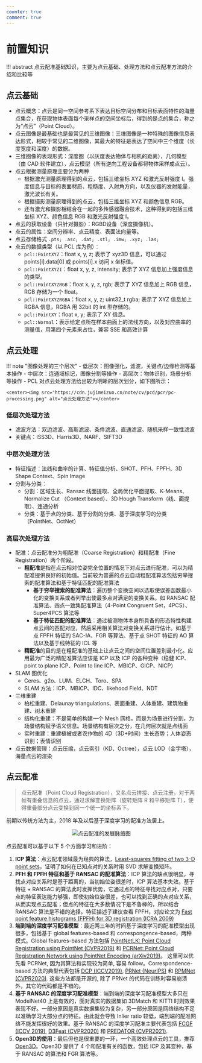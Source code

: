 ```yaml
---
counter: true
comment: true
---
```


# 前置知识

!!! abstract
    点云配准基础知识，主要为点云基础、处理方法和点云配准方法的介绍和比较等


## 点云基础

- 点云概念：点云是同一空间参考系下表达目标空间分布和目标表面特性的海量点集合，在获取物体表面每个采样点的空间坐标后，得到的是点的集合，称之为“点云”（Point Cloud）。
- 点云图像是最基础也是最常见的三维图像：三维图像是一种特殊的图像信息表达形式，相较于常见的二维图像，其最大的特征是表达了空间中三个维度（长度宽度和深度）的数据。
- 三维图像的表现形式：深度图（以灰度表达物体与相机的距离），几何模型（由 CAD 软件建立），点云模型（所有逆向工程设备都将物体采样成点云）。
- 点云根据测量原理主要分为两种
    - 根据激光测量原理得到的点云，包括三维坐标 XYZ 和激光反射强度 I。强度信息与目标的表面材质、粗糙度、入射角方向，以及仪器的发射能量，激光波长有关。
    - 根据摄影测量原理得到的点云，包括三维坐标 XYZ 和颜色信息 RGB。
    - 还有激光和摄影相结合在一起的多传感器融合技术，这种得到的包括三维坐标 XYZ、颜色信息 RGB 和激光反射强度 I。
- 点云的获取设备（只针对摄影）：RGBD设备（深度摄像机）。
- 点云的属性：空间分辨率、点云精度、表面法向量等。
- 点云存储格式 `.pts; .asc; .dat; .stl; .imw; .xyz; .las;`
- 点云的数据类型（以 PCL 库为例）：
    - `pcl::PointXYZ`：float x, y, z; 表示了 xyz3D 信息，可以通过 points[i].data[0] 或 points[i].x 访问 x 坐标值。
    - `pcl::PointXYZI`：float x, y, z, intensity; 表示了 XYZ 信息加上强度信息的类型。
    - `pcl::PointXYZRGB`：float x, y, z, rgb; 表示了 XYZ 信息加上 RGB 信息，RGB 存储为一个 float。
    - `pcl::PointXYZRGBA`：float x, y, z; uint32_t rgba; 表示了 XYZ 信息加上 RGBA 信息，RGBA 用 32bit 的 int 型存储的。
    - `pcl::PointXY`：float x, y; 表示了 XY 信息。
    - `pcl::Normal`：表示给定点所在样本曲面上的法线方向，以及对应曲率的测量值，用第四个元素来占位，兼容 SSE 和高效计算

## 点云处理

!!! note "图像处理的三个层次"
    - 低层次：图像强化，滤波，关键点/边缘检测等基本操作
    - 中层次：连通域标记，图像分割等操作
    - 高层次：物体识别，场景分析等操作
    - PCL 对点云处理方法给出较为明晰的层次划分，如下图所示：

    <center><img src="https://cdn.jujimeizuo.cn/note/cv/pcd/pcr/pc-processing.png" alt="点云处理方法"></center>

### 低层次处理方法

- 滤波方法：双边滤波、高斯滤波、条件滤波、直通滤波、随机采样一致性滤波
- 关键点：ISS3D、Harris3D、NARF、SIFT3D

### 中层次处理方法

- 特征描述：法线和曲率的计算、特征值分析、SHOT、PFH、FPFH、3D Shape Context、Spin Image
- 分割与分类：
    - 分割：区域生长、Ransac 线面提取、全局优化平面提取、K-Means、Normalize Cut （Context based）、3D Hough Transform（线、面提取）、连通分析
    - 分类：基于点的分类、基于分割的分类、基于深度学习的分类（PointNet、OctNet）

### 高层次处理方法

- 配准：点云配准分为粗配准（Coarse Registration）和精配准（Fine Registration）两个阶段。
    - **粗配准**是指在点云相对位姿完全位置的情况下对点云进行配准，可以为精配准提供良好的初始值。当前较为普遍的点云自动粗配准算法包括穷举搜索的配准算法和基于特征匹配的配准算法
        - **基于穷举搜索的配准算法**：遍历整个变换空间以选取使误差函数最小化的变换关系或者列举出使最多点对满足的变换关系。如 RANSAC 配准算法、四点一致集配准算法（4-Point Congruent Set，4PCS）、Super4PCS 算法等
        - **基于特征匹配的配准算法**：通过被测物体本身所具备的形态特性构建点云间的匹配对应，然后采用相关算法对变换关系进行估计。如基于点 FPFH 特征的 SAC-IA、FGR 等算法、基于点 SHOT 特征的 AO 算法以及基于线特征的 ICL 等
    - **精配准**的目的是在粗配准的基础上让点云之间的空间位置差别最小化。应用最为广泛的精配准算法应该是 ICP 以及 ICP 的各种变种（稳健 ICP、point to plane ICP、Point to line ICP、MBICP、GICP、NICP）
- SLAM 图优化
    - Ceres、g2o、LUM、ELCH、Toro、SPA
    - SLAM 方法：ICP、MBICP、IDC、likehood Field、NDT
- 三维重建
    - 柏松重建、Delaunay triangulations、表面重建、人体重建、建筑物重建、树木重建
    - 结构化重建：不是简单的构建一个 Mesh 网格，而是为场景进行分割，为场景结构赋予语义信息。场景结构有层次之分，在几何层次就是点线面
    - 实时重建：重建植被或者农作物的 4D（3D+时间）生长态势；人体姿态识别；表情识别
- 点云数据管理：点云压缩，点云索引（KD、Octree），点云 LOD（金字塔），海量点云的渲染


## 点云配准

> 点云配准（Point Cloud Registration），又名点云拼接、点云注册，对于两帧有重叠信息的点云，通过求解变换矩阵（旋转矩阵 R 和平移矩阵 T），使得重叠部分点云变换到同一个统一的坐标系下。

前期以传统方法为主，2018 年及以后基于深度学习的配准方法居上。

<center><img src="https://cdn.jujimeizuo.cn/note/cv/pcd/pcr/pcr-development-sequence.png" alt="点云配准的发展脉络图"></center>

点云配准可以基于以下 5 个方面学习和进阶：

1. **ICP 算法**：点云配准领域最为经典的算法，[Least-squares fitting of two 3-D point sets](https://www.researchgate.net/publication/224378053_Least-squares_fitting_of_two_3-D_point_sets_IEEE_T_Pattern_Anal)，证明了如何在已知点对的关系时用 SVD 求解变换矩阵。
2. **PFH 和 FPFH 特征和基于 RANSAC 的配准算法**：ICP 算法的缺点很明显，寻找点对应关系时是基于距离的，当初始位姿很差时，ICP 算法基本失效。基于特征 + RANSAC 的算法此时发挥优势，它通过点的特征寻找对应点对，只要点的特征表达能力够强，即使初始位姿很差，也可以找到正确的点对应关系，从而实现点云配准；但点的特征在大多数情况下是不鲁棒的，所以结合 RANSAC 算法是不错的选择。特征描述子建议查看 FPFH，对应论文为 [Fast point feature histograms (FPFH) for 3D registration (ICRA 2009)](https://www.cvl.iis.u-tokyo.ac.jp/class2016/2016w/papers/6.3DdataProcessing/Rusu_FPFH_ICRA2009.pdf)
3. **端到端的深度学习配准模型**：最近两三年的时间基于深度学习的配准模型出现很多，包括基于 global features-based 和 correspongence-based，两种模式。Global features-based 方法包括 [PointNetLK: Point Cloud Registration using PointNet (CVPR2019)](https://arxiv.org/pdf/1903.05711.pdf) 和 [PCRNet: Point Cloud Registration Network using PointNet Encoding (arXiv2019)](https://arxiv.org/pdf/1908.07906.pdf)。 这里可以优先看 PCRNet, 因为其算法和实现较为简单, 容易 follow。Correspondence-based 方法的典型代表包括 [DCP (ICCV2019)](https://arxiv.org/pdf/1905.03304.pdf), [PRNet (NeurIPS)](http://papers.nips.cc/paper/9085-prnet-self-supervised-learning-for-partial-to-partial-registration.pdf) 和 [RPMNet (CVPR2020)](https://arxiv.org/pdf/2003.13479.pdf). 这些方法都是开源的, 除了 PRNet 的代码在训练时容易崩溃外，其它的代码都是不错的。
4. **基于 RANSAC 的深度学习配准模型**：端到端的深度学习配准模型大多只在 ModelNet40 上是有效的，面对真实的数据集如 3DMatch 和 KITTI 时则效果表现不好。一部分原因是真实数据集较为复杂，另一部分原因是网络结构不足以准确学习大部分点的特征。由此就会导致 Inlier ratio 较低，端到端的配准网络不能发挥很好的效果。基于 RANSAC 的深度学习配准主要代表包括 [FCGF (ICCV 2019)](https://openaccess.thecvf.com/content_ICCV_2019/papers/Choy_Fully_Convolutional_Geometric_Features_ICCV_2019_paper.pdf), [D3Feat (CVPR2020)](https://arxiv.org/pdf/2003.03164.pdf) 和 [PREDATOR (CVPR2021)](https://arxiv.org/pdf/2011.13005.pdf).
5. **Open3D的使用**：最后但也是很重要的一环，一个高效处理点云的工具，推荐 [Open3D](http://www.open3d.org/docs/release/)。Open3D 提供了 4 个和配准有关的函数，包括 ICP 及其变种，基于 RANSAC 的算法和 FGR 算法等。